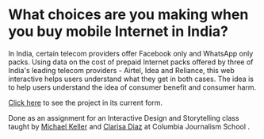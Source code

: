 # What choices are you making when you buy mobile Internet in India?

In India, certain telecom providers offer Facebook only and WhatsApp only packs. Using data on the cost of prepaid Internet packs offered by three of India's leading telecom providers - Airtel, Idea and Reliance, this web interactive helps users understand what they get in both cases. The idea is to help users understand the idea of consumer benefit and consumer harm.

[Click here](http://gurmanbh.github.io/netneutrality-india) to see the project in its current form.

Done as an assignment for an Interactive Design and Storytelling class taught by [Michael Keller](http://www.github.com/mhkeller) and [Clarisa Diaz](https://twitter.com/ClariiD) at Columbia Journalism School .
